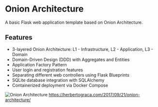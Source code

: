 # Onion Architecture

A basic Flask web application template based on Onion Architecture.

## Features
- 3-layered Onion Architecture: L1 - Infrastructure, L2 - Application, L3 - Domain
- Domain-Driven Design (DDD) with Aggregates and Entities
- Application Factory Pattern
- User login and registration features
- Separating different web controllers using Flask Blueprints
- SQLite database integration with SQLAlchemy
- Containerized deployment via Docker Compose

![Onion Architecture](https://herbertograca.com/wp-content/uploads/2017/03/2008-onion-architecture5.png)
https://herbertograca.com/2017/09/21/onion-architecture/
